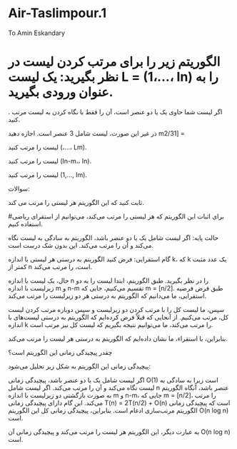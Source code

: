 # Air-Taslimpour.1
To Amin Eskandary

# الگوریتم زیر را برای مرتب کردن لیست در نظر بگیرید: یک لیست L = (1،...،‏ ‏In) را به عنوان ورودی بگیرید.

. اگر لیست شما حاوی یک یا دو عنصر است، آن را فقط با نگاه کردن به لیست مرتب کنید.

 در غیر این صورت، لیست شامل 3 عنصر است. اجازه دهید m‏ = [2/31

 لیست را مرتب کنید (،...، Lm).‏

 لیست را مرتب کنید (In-m،، In).‏

لیست را مرتب کنید (1,..., Im).‏

سوالات:

ثابت کنید که این الگوریتم هر لیستی را مرتب می کند.

#برای اثبات این الگوریتم که هر لیستی را مرتب می‌کند، می‌توانیم از استقرای ریاضی استفاده کنیم.

حالت پایه: اگر لیست شامل یک یا دو عنصر باشد، الگوریتم به سادگی به لیست نگاه می‌کند و آن را مرتب می‌کند. این بدون شک درست است.

گام استقرایی: فرض کنید الگوریتم به درستی هر لیستی با اندازه k، که k یک عدد مثبت کمتر از n است، را مرتب می‌کند.

حال، یک لیست با اندازه n را در نظر بگیرید. طبق الگوریتم، ابتدا لیست را به دو زیرلیست با اندازه m و n-m تقسیم می‌کنیم، جایی که m = [n/2]. طبق فرض فرضیه استقرایی، ما می‌دانیم که الگوریتم به درستی هر دو زیرلیست را مرتب می‌کند.

سپس، ما لیست کل را با مرتب کردن دو زیرلیست و سپس دوباره مرتب کردن لیست کل، مرتب می‌کنیم. از آنجایی که قبلاً فرض کرده‌ایم که الگوریتم به درستی لیست‌های با اندازه k را مرتب می‌کند، ما می‌توانیم نتیجه بگیریم که لیست کل نیز مرتب است.

بنابراین، با استقراء، ما نشان داده‌ایم که الگوریتم به درستی هر لیست را مرتب می‌کند.

چقدر پیچیدگی زمانی این الگوریتم است؟

پیچیدگی زمانی این الگوریتم به شکل زیر تحلیل می‌شود:

اگر لیست شامل یک یا دو عنصر باشد، پیچیدگی زمانی O(1) است زیرا به سادگی به لیست نگاه می‌کند و آن را مرتب می‌کند.
اگر لیست شامل n عنصر باشد، آنگاه الگوریتم به صورت بازگشتی دو زیرلیست با اندازه m و n-m، جایی که m = [n/2]، را مرتب می‌کند. این گام دارای پیچیدگی زمانی T(n) = 2T(n/2) + O(n) است که پیچیدگی زمانی الگوریتم مرتب‌سازی ادغام است.
بنابراین، پیچیدگی زمانی کل این الگوریتم O(n log n) است.

به عبارت دیگر، این الگوریتم هر لیست را مرتب می‌کند و پیچیدگی زمانی آن O(n log n) است.
